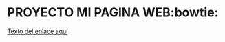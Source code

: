 # **PROYECTO MI PAGINA WEB**:bowtie:

[Texto del enlace aquí](URL "https://bsfrontado.github.io/misitioweb.github.io/")

